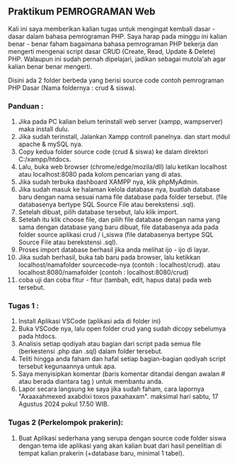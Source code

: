 ## Praktikum PEMROGRAMAN Web

Kali ini saya memberikan kalian tugas untuk mengingat kembali dasar - dasar dalam bahasa pemrograman PHP.
Saya harap pada minggu ini kalian benar - benar faham bagaimana bahasa pemrograman PHP bekerja dan mengerti mengenai script dasar CRUD (Create, Read, Update & Delete) PHP. Walaupun ini sudah pernah dipelajari, jadikan sebagai mutola'ah agar kalian benar benar mengerti.

Disini ada 2 folder berbeda yang berisi source code contoh pemrograman PHP Dasar (Nama foldernya : crud & siswa).

### Panduan :
1. Jika pada PC kalian belum terinstall web server (xampp, wampserver) maka install dulu. 
2. Jika sudah terinstall, Jalankan Xampp controll panelnya.  dan start modul apache & mySQL nya.
3. Copy kedua folder source code (crud & siswa) ke dalam direktori C:/xampp/htdocs.
4. Lalu, buka web browser (chrome/edge/mozila/dll) lalu ketikan localhost atau localhost:8080 pada kolom pencarian yang di atas.
5. Jika sudah terbuka dashboard XAMPP nya, klik phpMyAdmin.
6. Jika sudah masuk ke halaman kelola database nya, buatlah database baru dengan nama sesuai nama file database pada folder tersebut. (file databasenya bertype SQL Source File atau berekstensi .sql).
7. Setelah dibuat, pilih database tersebut, lalu klik import.
8. Setelah itu klik choose file, dan pilih file database dengan nama yang sama dengan database yang baru dibuat, file databasenya ada pada folder source aplikasi crud / i_siswa (file databasenya bertype SQL Source File atau berekstensi .sql).
9. Proses import database berhasil jika anda melihat ijo - ijo di layar.
10. Jika sudah berhasil, buka tab baru pada browser, lalu ketikkan localhost/namafolder sourcecode-nya (contoh : localhost/crud). atau localhost:8080/namafolder (contoh : localhost:8080/crud)
11. coba uji dan coba fitur - fitur (tambah, edit, hapus data) pada web tersebut.
 
### Tugas 1 :
1. Install Aplikasi VSCode (aplikasi ada di folder ini)
2. Buka VSCode nya, lalu open folder crud yang sudah dicopy sebelumya pada htdocs.
3. Analisis setiap qodiyah atau bagian dari script pada semua file (berkestensi .php dan .sql) dalam folder tersebut.
4. Teliti hingga anda faham dan hafal setiap bagian-bagian qodiyah script tersebut kegunaannya untuk apa.
5. Saya menyisipkan komentar (baris komentar ditandai dengan awalan # atau berada diantara tag <!-- --> ) untuk membantu anda.
6. Lapor secara langsung ke saya jika sudah faham, cara lapornya "Axaaxahmexed axabdixi toxos paxahaxam". maksimal hari sabtu, 17 Agustus 2024 pukul 17.50 WIB.


### Tugas 2 (Perkelompok prakerin):
1. Buat Aplikasi sederhana yang serupa dengan source code folder siswa dengan tema ide aplikasi yang akan kalian buat dari hasil penelitian di tempat kalian prakerin (+database baru, minimal 1 tabel). 
